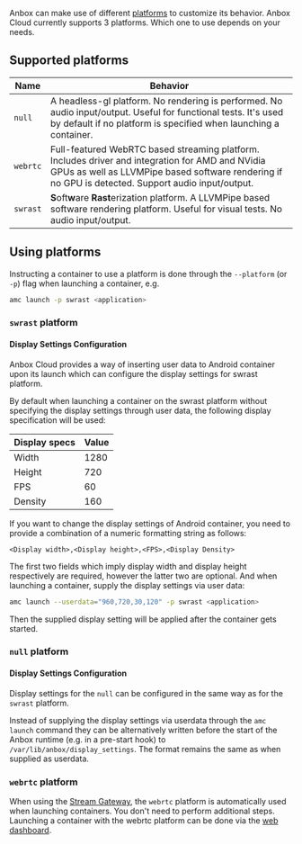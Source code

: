 Anbox can make use of different [platforms](https://anbox-cloud.github.io/1.10/anbox-platform-sdk/index.html) to customize its behavior. Anbox Cloud currently supports 3 platforms. Which one to use depends on your needs.

## Supported platforms

| Name     	| Behavior                                                                                                                                            	|
|----------	|-----------------------------------------------------------------------------------------------------------------------------------------------------	|
| `null`   	|  A headless-gl platform. No rendering is performed. No audio input/output. Useful for functional tests. It's used by default if no platform is specified when launching a container.                                                                       	|
| `webrtc` 	| Full-featured WebRTC based streaming platform. Includes driver and integration for AMD and NVidia GPUs as well as LLVMPipe based software rendering if no GPU is detected.  Support audio input/output.	|
| `swrast` 	| **S**oft**w**are **Rast**erization platform. A LLVMPipe based software rendering platform. Useful for visual tests. No audio input/output.                                                               	|

## Using platforms

Instructing a container to use a platform is done through the `--platform` (or `-p`) flag when launching a container, e.g.

```bash
amc launch -p swrast <application>
```

### `swrast` platform
#### Display Settings Configuration

Anbox Cloud provides a way of inserting user data to Android container upon its launch which can configure the display settings for swrast platform.

By default when launching a container on the swrast platform without specifying the display settings through user data, the following display specification will be used:

Display specs   | Value
----------------|-------
Width           | 1280
Height          | 720
FPS             | 60
Density         | 160

If you want to change the display settings of Android container, you need to provide a combination of a numeric formatting string as follows:

```
<Display width>,<Display height>,<FPS>,<Display Density>
```

The first two fields which imply display width and display height respectively are required, however the latter two are optional.
And when launching a container, supply the display settings via user data:

```bash
amc launch --userdata="960,720,30,120" -p swrast <application>
```

Then the supplied display setting will be applied after the container gets started.

### `null` platform
#### Display Settings Configuration

Display settings for the `null` can be configured in the same way as for the `swrast` platform.

Instead of supplying the display settings via userdata through the `amc launch` command they can be alternatively written before the start of the Anbox runtime (e.g. in a pre-start hook) to `/var/lib/anbox/display_settings`. The format remains the same as when supplied as userdata.

### `webrtc` platform

When using the [Stream Gateway](https://discourse.ubuntu.com/t/streaming-android-applications/17769), the `webrtc` platform is automatically used when launching containers. You don't need to perform additional steps. Launching a container with the webrtc platform can be done via the [web dashboard](https://discourse.ubuntu.com/t/web-dashboard/20871).
